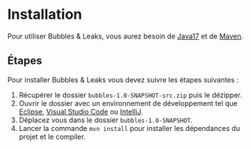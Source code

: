 # Installation
Pour utiliser Bubbles & Leaks, vous aurez besoin de [Java17](https://www.oracle.com/fr/java/technologies/downloads/#java17) et de [Maven](https://maven.apache.org/download.cgi).

## Étapes
Pour installer Bubbles & Leaks vous devez suivre les étapes suivantes :

1. Récupérer le dossier `bubbles-1.0-SNAPSHOT-src.zip` puis le dézipper.
2. Ouvrir le dossier avec un environnement de développement tel que [Eclipse](https://eclipseide.org/), [Visual Studio Code](https://code.visualstudio.com/download) ou [IntelliJ](https://www.jetbrains.com/idea/download/?section=mac).
3. Déplacez vous dans le dossier `bubbles-1.0-SNAPSHOT`.
4. Lancer la commande `mvn install` pour installer les dépendances du projet et le compiler.
